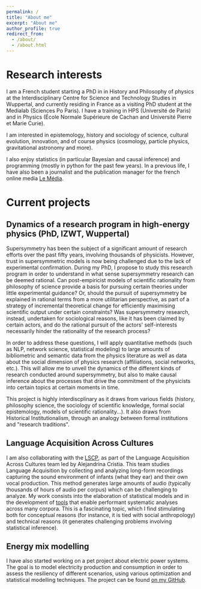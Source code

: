 ```yaml
---
permalink: /
title: "About me"
excerpt: "About me"
author_profile: true
redirect_from: 
  - /about/
  - /about.html
---
```


Research interests
==================

I am a French student starting a PhD in in History and Philosophy of physics at the Interdisciplinary Centre for Science and Technology Studies in Wuppertal, and currently residing in France as a visiting PhD student at the Medialab (Sciences Po Paris). I have a training in HPS (Université de Paris) and in Physics (École Normale Supérieure de Cachan and Université Pierre et Marie Curie).

I am interested in epistemology, history and sociology of science, cultural evolution, innovation, and of course physics (cosmology, particle physics, gravitational astronomy and more).

I also enjoy statistics (in particular Bayesian and causal inference) and programming (mostly in python for the past few years). In a previous life, I have also been a journalist and the publication manager for the french online media [Le Média](https://lemediatv.fr>).

Current projects
================

Dynamics of a research program in high-energy physics (PhD, IZWT, Wuppertal)
-------------------------------------------------------------------------------------------------

Supersymmetry has been the subject of a significant amount of research efforts over the past fifty years, involving thousands of physicists. However, trust in supersymmetric models is now being challenged due to the lack of experimental confirmation. During my PhD, I propose to study this research program in order to understand in what sense supersymmetry research can be deemed rational. Can post-empiricist models of scientific rationality from philosophy of science provide a basis for pursuing certain theories under little experimental guidance? Or, should the pursuit of supersymmetry be explained in rational terms from a more utilitarian perspective, as part of a strategy of incremental theoretical change for efficiently maximising scientific output under certain constraints? Was supersymmetry research, instead, undertaken for sociological reasons, like it has been claimed by certain actors, and do the rational pursuit of the actors' self-interests necessarily hinder the rationality of the research process?

In order to address these questions, I will apply quantitative methods (such as NLP, network science, statistical modeling) to large amounts of bibliometric and semantic data from the physics literature as well as data about the social dimension of physics research (affiliations, social networks, etc.). This will allow me to unveil the dynamics of the different kinds of research conducted around supersymmetry, but also to make causal inference about the processes that drive the commitment of the physicists into certain topics at certain moments in time. 

This project is highly interdiscplinary as it draws from various fields (history, philosophy science, the sociology of scientific knowledge, formal social epistemology, models of scientific rationality...). It also draws from Historical Institutionalism, through an analogy between formal institutions and "research traditions".

  
Language Acquisition Across Cultures
------------------------------------

I am also collaborating with the <a href="https://lscp.dec.ens.fr/en">LSCP</a>, as part of the Language Acquisition Across Cultures team led by Alejandrina Cristia. This team studies Language Acquisition by collecting and analyzing long-form recordings capturing the sound environment of infants (what they ear) and their own vocal production.
This method generates large amounts of audio (typically thousands of hours of audio per corpus) which can be challenging to analyze.
My work consists into the elaboration of statistical models and in the development of <a href="https://github.com/LAAC-LSCP/ChildProject">tools</a> that enable performant systematic analyses across many corpora. This is a fascinating topic, which I find stimulating both for conceptual reasons (for instance, it is tied with social anthropology) and technical reasons (it generates challenging problems involving statistical inference).

Energy mix modelling
--------------------

I have also started working on a pet project about electric power systems.
The goal is to model electricity production and consumption in order to assess the resiliency of different scenarios, using various optimization and statistical modelling techniques.
The project can be found [on my GitHub](https://github.com/lucasgautheron/scenarios-rte-simulation). 




